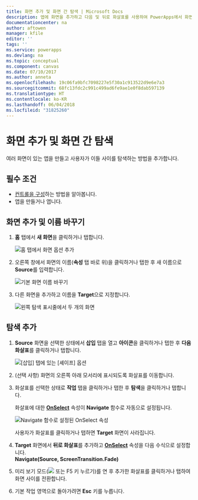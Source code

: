 ```yaml
---
title: 화면 추가 및 화면 간 탐색 | Microsoft Docs
description: 앱에 화면을 추가하고 다음 및 뒤로 화살표를 사용하여 PowerApps에서 화면 사이를 탐색
documentationcenter: na
author: aftowen
manager: kfile
editor: ''
tags: ''
ms.service: powerapps
ms.devlang: na
ms.topic: conceptual
ms.component: canvas
ms.date: 07/10/2017
ms.author: anneta
ms.openlocfilehash: 19c06fa9bfc7098227e5f30a1c913522d9e6e7a3
ms.sourcegitcommit: 68fc13fdc2c991c499ad6fe9ae1e0f8dab597139
ms.translationtype: HT
ms.contentlocale: ko-KR
ms.lasthandoff: 06/04/2018
ms.locfileid: "31825260"
---
```

# <a name="add-a-screen-and-navigate-between-screens"></a>화면 추가 및 화면 간 탐색
여러 화면이 있는 앱을 만들고 사용자가 이들 사이를 탐색하는 방법을 추가합니다.

## <a name="prerequisites"></a>필수 조건
* [컨트롤을 구성](add-configure-controls.md)하는 방법을 알아봅니다.
* 앱을 만들거나 엽니다.

## <a name="add-and-rename-a-screen"></a>화면 추가 및 이름 바꾸기
1. **홈** 탭에서 **새 화면**을 클릭하거나 탭합니다.

    ![홈 탭에서 화면 옵션 추가](./media/add-screen-context-variables/add-screen.png)

2. 오른쪽 창에서 화면의 이름(**속성** 탭 바로 위)을 클릭하거나 탭한 후 새 이름으로 **Source**를 입력합니다.

    ![기본 화면 이름 바꾸기](./media/add-screen-context-variables/name-source-screen.png)

3. 다른 화면을 추가하고 이름을 **Target**으로 지정합니다.

    ![왼쪽 탐색 표시줄에서 두 개의 화면](./media/add-screen-context-variables/two-screens-in-nav.png)

## <a name="add-navigation"></a>탐색 추가
1. **Source** 화면을 선택한 상태에서 **삽입** 탭을 열고 **아이콘**을 클릭하거나 탭한 후 **다음 화살표**를 클릭하거나 탭합니다.  

    ![[삽입] 탭에 있는 [셰이프] 옵션](./media/add-screen-context-variables/add-next-arrow.png)

2. (선택 사항) 화면의 오른쪽 아래 모서리에 표시되도록 화살표를 이동합니다.

3. 화살표를 선택한 상태로 **작업** 탭을 클릭하거나 탭한 후 **탐색**을 클릭하거나 탭합니다.

    화살표에 대한 **[OnSelect](controls/properties-core.md)** 속성이 **Navigate** 함수로 자동으로 설정됩니다.  

    ![Navigate 함수로 설정된 OnSelect 속성](./media/add-screen-context-variables/onselect-default.png)

    사용자가 화살표를 클릭하거나 탭하면 **Target** 화면이 사라집니다.

4. **Target** 화면에서 **뒤로 화살표**를 추가하고 **[OnSelect](controls/properties-core.md)** 속성을 다음 수식으로 설정합니다.
   <br>**Navigate(Source, ScreenTransition.Fade)**

5. 미리 보기 모드(![](./media/add-screen-context-variables/preview.png) 또는 F5 키 누르기)를 연 후 추가한 화살표를 클릭하거나 탭하여 화면 사이를 전환합니다.

6. 기본 작업 영역으로 돌아가려면 **Esc** 키를 누릅니다.
